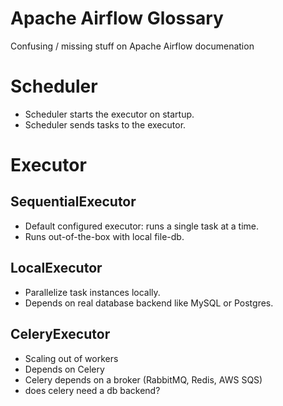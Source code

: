 # Apache Airflow Glossary
Confusing / missing stuff on Apache Airflow documenation

# Scheduler
* Scheduler starts the executor on startup.
* Scheduler sends tasks to the executor.

# Executor

## SequentialExecutor
* Default configured executor: runs a single task at a time.
* Runs out-of-the-box with local file-db.

## LocalExecutor
 * Parallelize task instances locally.
 * Depends on real database backend like MySQL or Postgres.
 
## CeleryExecutor 
 * Scaling out of workers
 * Depends on Celery
 * Celery depends on a broker (RabbitMQ, Redis, AWS SQS)
 * does celery need a db backend?
